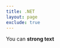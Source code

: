 ```yaml
---
title: .NET
layout: page
exclude: true
---
```


You can **strong text**
<!--stackedit_data:
eyJoaXN0b3J5IjpbMTE0MTIzMjI5M119
-->